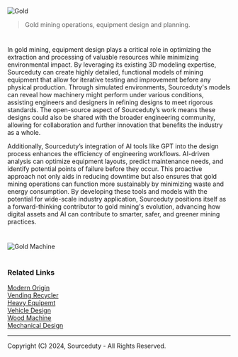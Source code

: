 ![Gold](https://github.com/user-attachments/assets/fcde40ac-03a3-4310-807c-30b058a4fe54)

> Gold mining operations, equipment design and planning.
#

In gold mining, equipment design plays a critical role in optimizing the extraction and processing of valuable resources while minimizing environmental impact. By leveraging its existing 3D modeling expertise, Sourceduty can create highly detailed, functional models of mining equipment that allow for iterative testing and improvement before any physical production. Through simulated environments, Sourceduty's models can reveal how machinery might perform under various conditions, assisting engineers and designers in refining designs to meet rigorous standards. The open-source aspect of Sourceduty’s work means these designs could also be shared with the broader engineering community, allowing for collaboration and further innovation that benefits the industry as a whole.

Additionally, Sourceduty’s integration of AI tools like GPT into the design process enhances the efficiency of engineering workflows. AI-driven analysis can optimize equipment layouts, predict maintenance needs, and identify potential points of failure before they occur. This proactive approach not only aids in reducing downtime but also ensures that gold mining operations can function more sustainably by minimizing waste and energy consumption. By developing these tools and models with the potential for wide-scale industry application, Sourceduty positions itself as a forward-thinking contributor to gold mining's evolution, advancing how digital assets and AI can contribute to smarter, safer, and greener mining practices.

#
![Gold Machine](https://github.com/sourceduty/Gold/assets/123030236/fb2673ad-dcdc-4554-9834-505d52fb6fec)

#
### Related Links

[Modern Origin](https://github.com/sourceduty/Modern_Origin)
<br>
[Vending Recycler](https://github.com/sourceduty/Vending_Recycler)
<br>
[Heavy Equipemt](https://github.com/sourceduty/Heavy_Equipment)
<br>
[Vehicle Design](https://github.com/sourceduty/Vehicle_Design)
<br>
[Wood Machine](https://github.com/sourceduty/Wood_Machine)
<br>
[Mechanical Design](https://github.com/sourceduty/Mechanical_Design)

***
Copyright (C) 2024, Sourceduty - All Rights Reserved.
